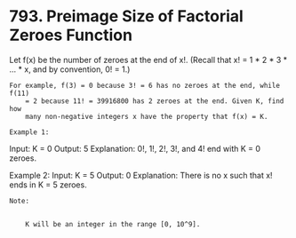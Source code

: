 # 793. Preimage Size of Factorial Zeroes Function

Let f(x) be the number of zeroes at the end of x!. (Recall that
        x! = 1 * 2 * 3 * ... * x, and by convention, 0! = 1.)

    For example, f(3) = 0 because 3! = 6 has no zeroes at the end, while f(11)
        = 2 because 11! = 39916800 has 2 zeroes at the end. Given K, find how
        many non-negative integers x have the property that f(x) = K.

    Example 1:
Input: K = 0
Output: 5
Explanation: 0!, 1!, 2!, 3!, and 4! end with K = 0 zeroes.

Example 2:
Input: K = 5
Output: 0
Explanation: There is no x such that x! ends in K = 5 zeroes.

    Note:

    
        K will be an integer in the range [0, 10^9].